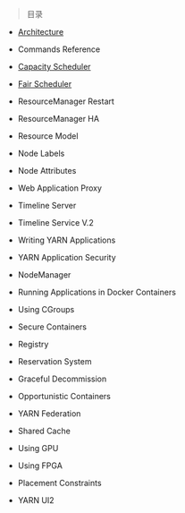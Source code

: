 
> 目录

- [Architecture](https://github.com/ZGG2016/hadoop-website/blob/master/Yarn/Architecture.md)

- Commands Reference

- [Capacity Scheduler](https://github.com/ZGG2016/hadoop-website/blob/master/Yarn/Capacity%20Scheduler.md)

- [Fair Scheduler](https://github.com/ZGG2016/hadoop-website/blob/master/Yarn/Fair%20Scheduler.md)

- ResourceManager Restart

- ResourceManager HA

- Resource Model

- Node Labels

- Node Attributes

- Web Application Proxy

- Timeline Server

- Timeline Service V.2

- Writing YARN Applications

- YARN Application Security

- NodeManager

- Running Applications in Docker Containers

- Using CGroups

- Secure Containers

- Registry

- Reservation System

- Graceful Decommission

- Opportunistic Containers

- YARN Federation

- Shared Cache

- Using GPU

- Using FPGA

- Placement Constraints

- YARN UI2
